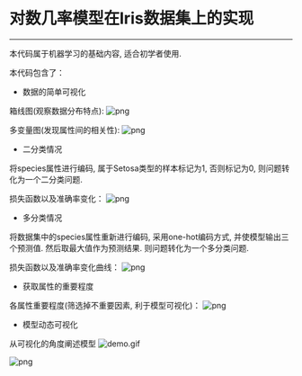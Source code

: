 # 对数几率模型在Iris数据集上的实现
---
本代码属于机器学习的基础内容, 适合初学者使用.

本代码包含了：

- 数据的简单可视化

 箱线图(观察数据分布特点):
![png](attachment:01.png)

 多变量图(发现属性间的相关性):
![png](attachment:02.png)

- 二分类情况

 将species属性进行编码, 属于Setosa类型的样本标记为1, 否则标记为0, 则问题转化为一个二分类问题.
 
 损失函数以及准确率变化：
![png](attachment:03.png)
- 多分类情况

 将数据集中的species属性重新进行编码, 采用one-hot编码方式, 并使模型输出三个预测值. 然后取最大值作为预测结果. 则问题转化为一个多分类问题.
 
 损失函数以及准确率变化曲线：
![png](attachment:04.png)

- 获取属性的重要程度

 各属性重要程度(筛选掉不重要因素, 利于模型可视化)：
![png](attachment:05.png)

- 模型动态可视化

 从可视化的角度阐述模型
![demo.gif](attachment:demo.gif)


![png](attachment:06.png)
